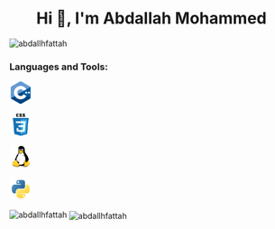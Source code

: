 
<h1 align="center">Hi 👋, I'm Abdallah Mohammed</h1>
<p align="left"> <img src="https://komarev.com/ghpvc/?username=abdallhfattah&label=Profile%20views&color=0e75b6&style=flat" alt="abdallhfattah" /> </p>


<h3 align="left">Languages and Tools:</h3>
<a href="https://www.w3schools.com/cpp/" target="_blank" rel="noreferrer"> <img src="https://raw.githubusercontent.com/devicons/devicon/master/icons/cplusplus/cplusplus-original.svg" alt="cplusplus" width="40" height="40"/> </a>

<a href="https://www.w3schools.com/css/" target="_blank" rel="noreferrer"> <img src="https://raw.githubusercontent.com/devicons/devicon/master/icons/css3/css3-original-wordmark.svg" alt="css3" width="40" height="40"/> </a> 

<a href="https://www.linux.org/" target="_blank" rel="noreferrer"> <img src="https://raw.githubusercontent.com/devicons/devicon/master/icons/linux/linux-original.svg" alt="linux" width="40" height="40"/> </a>

<a href="https://www.python.org" target="_blank" rel="noreferrer"> <img src="https://raw.githubusercontent.com/devicons/devicon/master/icons/python/python-original.svg" alt="python" width="40" height="40"/> </a> </p>

<p><img align="left" src="https://github-readme-stats.vercel.app/api/top-langs?username=abdallhfattah&show_icons=true&locale=en&layout=compact" alt="abdallhfattah" /></p>

<p>&nbsp;<img align="center" src="https://github-readme-stats.vercel.app/api?username=abdallhfattah&show_icons=true&locale=en" alt="abdallhfattah" /></p>
